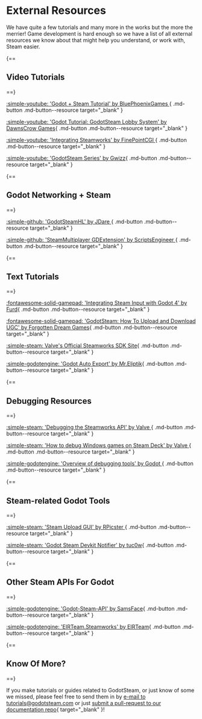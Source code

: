 # External Resources

We have quite a few tutorials and many more in the works but the more the merrier! Game development is hard enough so we have a list of all external resources we know about that might help you understand, or work with, Steam easier.

{==
## Video Tutorials
==}

[ :simple-youtube: 'Godot + Steam Tutorial' by BluePhoenixGames ](https://www.youtube.com/watch?v=J0GrG-AffCI){ .md-button .md-button--resource target="\_blank" }

[ :simple-youtube: 'Godot Tutorial: GodotSteam Lobby System' by DawnsCrow Games](https://youtu.be/si50G3S1XGU){ .md-button .md-button--resource target="\_blank" }

[ :simple-youtube: 'Integrating Steamworks' by FinePointCGI ](https://www.youtube.com/watch?v=VCwNxfYZ8Cw){ .md-button .md-button--resource target="\_blank" }

[ :simple-youtube: 'GodotSteam Series' by Gwizz](https://www.youtube.com/playlist?list=PLqF5LscxmBZWLr22FPYNkPE--T7wWXvwR){ .md-button .md-button--resource target="\_blank" }

{==
## Godot Networking + Steam
==}

[ :simple-github: 'GodotSteamHL' by JDare ](https://github.com/JDare/GodotSteamHL){ .md-button .md-button--resource target="\_blank" }

[ :simple-github: 'SteamMultiplayer GDExtension' by ScriptsEngineer ](https://github.com/expressobits/steam-multiplayer-peer){ .md-button .md-button--resource target="\_blank" }

{==
## Text Tutorials
==}

[ :fontawesome-solid-gamepad: 'Integrating Steam Input with Godot 4' by Furd](https://furd.dev/blog/steam-input/){ .md-button .md-button--resource target="\_blank" }

[ :fontawesome-solid-gamepad: 'GodotSteam: How To Upload and Download UGC' by Forgotten Dream Games](https://forgottendreamgames.com/blog/godotsteam-how-to-upload-and-download-user-generated-content-ugc-repost.html){ .md-button .md-button--resource target="\_blank" }

[ :simple-steam: Valve's Official Steamworks SDK Site](https://partner.steamgames.com/doc/sdk){ .md-button .md-button--resource target="\_blank" }

[ :simple-godotengine: 'Godot Auto Export' by Mr.Eliptik](https://mreliptik.dev/godot-auto-export){ .md-button .md-button--resource target="\_blank" }

{==
## Debugging Resources
==}

[ :simple-steam: 'Debugging the Steamworks API' by Valve ](https://partner.steamgames.com/doc/sdk/api/debugging){ .md-button .md-button--resource target="\_blank" }

[ :simple-steam: 'How to debug Windows games on Steam Deck' by Valve ](https://partner.steamgames.com/doc/steamdeck/debugging){ .md-button .md-button--resource target="\_blank" }

[ :simple-godotengine: 'Overview of debugging tools' by Godot ](https://docs.godotengine.org/en/stable/tutorials/scripting/debug/overview_of_debugging_tools.html){ .md-button .md-button--resource target="\_blank" }

{==
## Steam-related Godot Tools
==}

[ :simple-steam: 'Steam Upload GUI' by RPicster ](https://github.com/rpicster/steam-upload-gui){ .md-button .md-button--resource target="\_blank" }

[ :simple-steam: 'Godot Steam Devkit Notifier' by tuc0w](https://github.com/tuc0w/godot-steam-devkit-notifier){ .md-button .md-button--resource target="\_blank" }

{==
## Other Steam APIs For Godot
==}

[ :simple-godotengine: 'Godot-Steam-API' by SamsFace](https://github.com/samsface/godot-steam-api){ .md-button .md-button--resource target="\_blank" }

[ :simple-godotengine: 'EIRTeam.Steamworks' by EIRTeam](https://github.com/EIRTeam/EIRTeam.Steamworks){ .md-button .md-button--resource target="\_blank" }

{==
## Know Of More?
==}

If you make tutorials or guides related to GodotSteam, or just know of some we missed, please feel free to send them in by [e-mail to tutorials@godotsteam.com](mailto:tutorials@godotsteam.com) or just [submit a pull-request to our documentation repo](https://github.com/CoaguCo-Industries/GodotSteam-Docs/pulls){ target="\_blank" }!